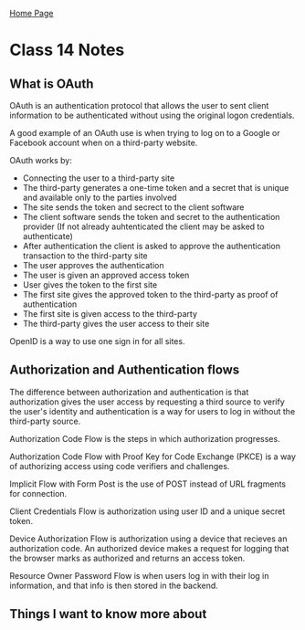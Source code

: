 [Home Page](https://devaoc.github.io/reading-notes/)

# Class 14 Notes

## What is OAuth

OAuth is an authentication protocol that allows the user to sent client information to be authenticated without using the original logon credentials.

A good example of an OAuth use is when trying to log on to a Google or Facebook account when on a third-party website.

OAuth works by:

- Connecting the user to a third-party site
- The third-party generates a one-time token and a secret that is unique and available only to the parties involved
- The site sends the token and secrect to the client software
- The client software sends the token and secret to the authentication provider (If not already auhtenticated the client may be asked to authenticate)
- After authentication the client is asked to approve the authentication transaction to the third-party site
- The user approves the authentication
- The user is given an approved access token
- User gives the token to the first site
- The first site gives the approved token to the third-party as proof of authentication
- The first site is given access to the third-party
- The third-party gives the user access to their site

OpenID is a way to use one sign in for all sites.

## Authorization and Authentication flows

The difference between authorization and authentication is that authorization gives the user access by requesting a third source to verify the user's identity and authentication is a way for users to log in without the third-party source.

Authorization Code Flow is the steps in which authorization progresses.

Authorization Code Flow with Proof Key for Code Exchange (PKCE) is a way of authorizing access using code verifiers and challenges.

Implicit Flow with Form Post is the use of POST instead of URL fragments for connection.

Client Credentials Flow is authorization using user ID and a unique secret token.

Device Authorization Flow is authorization using a device that recieves an authorization code. An authorized device makes a request for logging that the browser marks as authorized and returns an access token.

Resource Owner Password Flow is when users log in with their log in information, and that info is then stored in the backend.

## Things I want to know more about
